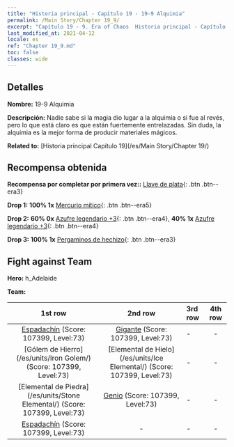 ```yaml
---
title: "Historia principal - Capítulo 19 - 19-9 Alquimia"
permalink: /Main Story/Chapter 19_9/
excerpt: "Capítulo 19 - 9. Era of Chaos  Historia principal - Capítulo 19_9. 19-9 Alquimia"
last_modified_at: 2021-04-12
locale: es
ref: "Chapter 19_9.md"
toc: false
classes: wide
---
```


## Detalles

 **Nombre:** 19-9 Alquimia

 **Descripción:** Nadie sabe si la magia dio lugar a la alquimia o si fue al revés, pero lo que está claro es que están fuertemente entrelazadas. Sin duda, la alquimia es la mejor forma de producir materiales mágicos.

 **Related to:** [Historia principal Capítulo 19](/es/Main Story/Chapter 19/)

## Recompensa obtenida

 **Recompensa por completar por primera vez::** [Llave de plata](/es/Items/con_693/){: .btn .btn--era3}

 **Drop 1:** **100% 1x** [Mercurio mítico](/es/Items/mat_63/){: .btn .btn--era5}

 **Drop 2:** **60% 0x** [Azufre legendario +3](/es/Items/mat_57/){: .btn .btn--era4}, **40% 1x** [Azufre legendario +3](/es/Items/mat_57/){: .btn .btn--era4}

 **Drop 3:** **100% 1x** [Pergaminos de hechizo](/es/Items/con_694/){: .btn .btn--era3}


## Fight against Team
 **Hero:** h_Adelaide

 **Team:**


  | 1st row | 2nd row | 3rd row | 4th row |
  |:----:|:----:|:----|:----:|
  | [Espadachín](/es/units/Swordsman/) (Score: 107399, Level:73)  | [Gigante](/es/units/Giant/) (Score: 107399, Level:73)  | - | - |
  | [Gólem de Hierro](/es/units/Iron Golem/) (Score: 107399, Level:73)  | [Elemental de Hielo](/es/units/Ice Elemental/) (Score: 107399, Level:73)  | - | - |
  | [Elemental de Piedra](/es/units/Stone Elemental/) (Score: 107399, Level:73)  | [Genio](/es/units/Genie/) (Score: 107399, Level:73)  | - | - |
  | [Espadachín](/es/units/Swordsman/) (Score: 107399, Level:73)  | - | - | - |


